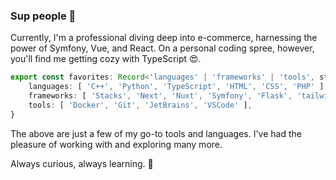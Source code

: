 ### Sup people 👋

Currently, I'm a professional diving deep into e-commerce, harnessing the power of Symfony, Vue, and React. On a personal coding spree, however, you'll find me getting cozy with TypeScript 😍.

```typescript
export const favorites: Record<'languages' | 'frameworks' | 'tools', string[]> = {
    languages: [ 'C++', 'Python', 'TypeScript', 'HTML', 'CSS', 'PHP' ],
    frameworks: [ 'Stacks', 'Next', 'Nuxt', 'Symfony', 'Flask', 'tailwind' ],
    tools: [ 'Docker', 'Git', 'JetBrains', 'VSCode' ],
}
```

The above are just a few of my go-to tools and languages. I've had the pleasure of working with and exploring many more.

Always curious, always learning. 🌱
